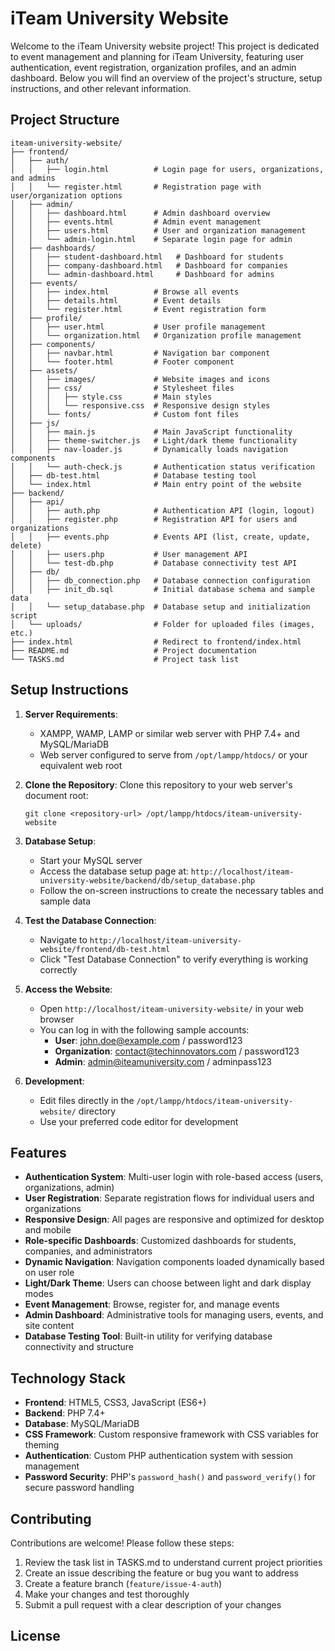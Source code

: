 # iTeam University Website

Welcome to the iTeam University website project! This project is dedicated to event management and planning for iTeam University, featuring user authentication, event registration, organization profiles, and an admin dashboard. Below you will find an overview of the project's structure, setup instructions, and other relevant information.

## Project Structure

```
iteam-university-website/
├── frontend/
│   ├── auth/
│   │   ├── login.html          # Login page for users, organizations, and admins
│   │   └── register.html       # Registration page with user/organization options
│   ├── admin/
│   │   ├── dashboard.html      # Admin dashboard overview
│   │   ├── events.html         # Admin event management
│   │   ├── users.html          # User and organization management
│   │   └── admin-login.html    # Separate login page for admin
│   ├── dashboards/
│   │   ├── student-dashboard.html   # Dashboard for students
│   │   ├── company-dashboard.html   # Dashboard for companies
│   │   └── admin-dashboard.html     # Dashboard for admins
│   ├── events/
│   │   ├── index.html          # Browse all events
│   │   ├── details.html        # Event details
│   │   └── register.html       # Event registration form
│   ├── profile/
│   │   ├── user.html           # User profile management
│   │   └── organization.html   # Organization profile management
│   ├── components/
│   │   ├── navbar.html         # Navigation bar component
│   │   └── footer.html         # Footer component
│   ├── assets/
│   │   ├── images/             # Website images and icons
│   │   ├── css/                # Stylesheet files
│   │   │   ├── style.css       # Main styles
│   │   │   └── responsive.css  # Responsive design styles
│   │   └── fonts/              # Custom font files
│   ├── js/
│   │   ├── main.js             # Main JavaScript functionality
│   │   ├── theme-switcher.js   # Light/dark theme functionality
│   │   ├── nav-loader.js       # Dynamically loads navigation components
│   │   └── auth-check.js       # Authentication status verification
│   ├── db-test.html            # Database testing tool
│   └── index.html              # Main entry point of the website
├── backend/
│   ├── api/
│   │   ├── auth.php            # Authentication API (login, logout)
│   │   ├── register.php        # Registration API for users and organizations
│   │   ├── events.php          # Events API (list, create, update, delete)
│   │   ├── users.php           # User management API
│   │   └── test-db.php         # Database connectivity test API
│   ├── db/
│   │   ├── db_connection.php   # Database connection configuration
│   │   ├── init_db.sql         # Initial database schema and sample data
│   │   └── setup_database.php  # Database setup and initialization script
│   └── uploads/                # Folder for uploaded files (images, etc.)
├── index.html                  # Redirect to frontend/index.html
├── README.md                   # Project documentation
└── TASKS.md                    # Project task list
```

## Setup Instructions

1. **Server Requirements**: 
   - XAMPP, WAMP, LAMP or similar web server with PHP 7.4+ and MySQL/MariaDB
   - Web server configured to serve from `/opt/lampp/htdocs/` or your equivalent web root

2. **Clone the Repository**: 
   Clone this repository to your web server's document root:
   ```
   git clone <repository-url> /opt/lampp/htdocs/iteam-university-website
   ```

3. **Database Setup**: 
   - Start your MySQL server
   - Access the database setup page at: `http://localhost/iteam-university-website/backend/db/setup_database.php`
   - Follow the on-screen instructions to create the necessary tables and sample data

4. **Test the Database Connection**:
   - Navigate to `http://localhost/iteam-university-website/frontend/db-test.html`
   - Click "Test Database Connection" to verify everything is working correctly

5. **Access the Website**:
   - Open `http://localhost/iteam-university-website/` in your web browser
   - You can log in with the following sample accounts:
     - **User**: john.doe@example.com / password123
     - **Organization**: contact@techinnovators.com / password123
     - **Admin**: admin@iteamuniversity.com / adminpass123

6. **Development**: 
   - Edit files directly in the `/opt/lampp/htdocs/iteam-university-website/` directory
   - Use your preferred code editor for development

## Features

- **Authentication System**: Multi-user login with role-based access (users, organizations, admin)
- **User Registration**: Separate registration flows for individual users and organizations
- **Responsive Design**: All pages are responsive and optimized for desktop and mobile
- **Role-specific Dashboards**: Customized dashboards for students, companies, and administrators
- **Dynamic Navigation**: Navigation components loaded dynamically based on user role
- **Light/Dark Theme**: Users can choose between light and dark display modes
- **Event Management**: Browse, register for, and manage events
- **Admin Dashboard**: Administrative tools for managing users, events, and site content
- **Database Testing Tool**: Built-in utility for verifying database connectivity and structure

## Technology Stack

- **Frontend**: HTML5, CSS3, JavaScript (ES6+)
- **Backend**: PHP 7.4+
- **Database**: MySQL/MariaDB
- **CSS Framework**: Custom responsive framework with CSS variables for theming
- **Authentication**: Custom PHP authentication system with session management
- **Password Security**: PHP's `password_hash()` and `password_verify()` for secure password handling

## Contributing

Contributions are welcome! Please follow these steps:

1. Review the task list in TASKS.md to understand current project priorities
2. Create an issue describing the feature or bug you want to address
3. Create a feature branch (`feature/issue-4-auth`)
4. Make your changes and test thoroughly
5. Submit a pull request with a clear description of your changes

## License



